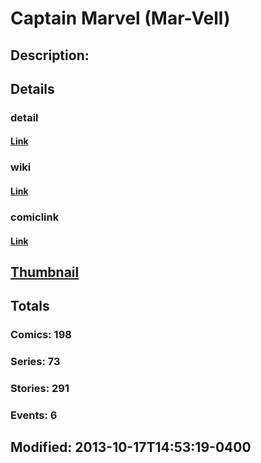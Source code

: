 # Captain Marvel (Mar-Vell)
## Description: 
## Details
### detail
#### [Link](http://marvel.com/comics/characters/1009224/captain_marvel_mar-vell?utm_campaign=apiRef&utm_source=225578a89fc76f3d20fbffda5d17a88d)
### wiki
#### [Link](http://marvel.com/universe/Captain_Marvel_(Mar-Vell)?utm_campaign=apiRef&utm_source=225578a89fc76f3d20fbffda5d17a88d)
### comiclink
#### [Link](http://marvel.com/comics/characters/1009224/captain_marvel_mar-vell?utm_campaign=apiRef&utm_source=225578a89fc76f3d20fbffda5d17a88d)
## [Thumbnail](http://i.annihil.us/u/prod/marvel/i/mg/f/60/526032048d1a1.jpg)
## Totals
### Comics: 198
### Series: 73
### Stories: 291
### Events: 6
## Modified: 2013-10-17T14:53:19-0400